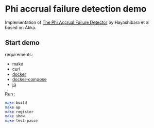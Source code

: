 # Phi accrual failure detection demo

Implementation of [The Phi Accrual Failure Detector](https://pdfs.semanticscholar.org/11ae/4c0c0d0c36dc177c1fff5eb84fa49aa3e1a8.pdf) by Hayashibara et al based on Akka.

## Start demo

requirements:

* make
* curl
* [docker](https://docs.docker.com/engine/)
* [docker-compose](https://docs.docker.com/compose/)
* [jq](https://stedolan.github.io/jq/)

Run :

``` bash
make build
make up
make register
make show
make test-pause
```
